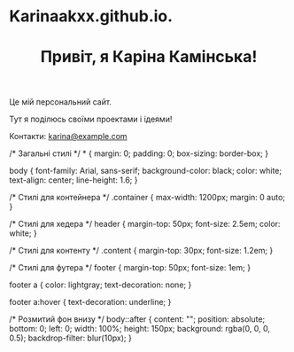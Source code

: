 # Karinaakxx.github.io.
<!DOCTYPE html>
<html lang="uk">
<head>
    <meta charset="UTF-8">
    <meta name="viewport" content="width=device-width, initial-scale=1.0">
    <meta http-equiv="X-UA-Compatible" content="ie=edge">
    <title>Каріна Камінська</title>
    <link rel="stylesheet" href="style.css">
</head>
<body>
    <div class="container">
        <header>
            <h1>Привіт, я Каріна Камінська!</h1>
        </header>
        <section class="content">
            <p>Це мій персональний сайт.</p>
            <p>Тут я поділюсь своїми проектами і ідеями!</p>
        </section>
        <footer>
            <p>Контакти: <a href="mailto:karina@example.com">karina@example.com</a></p>
        </footer>
    </div>
</body>
</html>
/* Загальні стилі */
* {
    margin: 0;
    padding: 0;
    box-sizing: border-box;
}

body {
    font-family: Arial, sans-serif;
    background-color: black;
    color: white;
    text-align: center;
    line-height: 1.6;
}

/* Стилі для контейнера */
.container {
    max-width: 1200px;
    margin: 0 auto;
}

/* Стилі для хедера */
header {
    margin-top: 50px;
    font-size: 2.5em;
    color: white;
}

/* Стилі для контенту */
.content {
    margin-top: 30px;
    font-size: 1.2em;
}

/* Стилі для футера */
footer {
    margin-top: 50px;
    font-size: 1em;
}

footer a {
    color: lightgray;
    text-decoration: none;
}

footer a:hover {
    text-decoration: underline;
}

/* Розмитий фон внизу */
body::after {
    content: "";
    position: absolute;
    bottom: 0;
    left: 0;
    width: 100%;
    height: 150px;
    background: rgba(0, 0, 0, 0.5);
    backdrop-filter: blur(10px);
}
